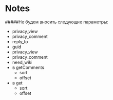 # Notes
#####Не будем вносить следующие параметры:
* privacy_view
* privacy_comment
* reply_to
* guid
* privacy_view
* privacy_comment
* need_wiki
* в getComments
    - sort
    - offset
* в get
    - sort
    - offset
